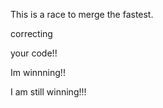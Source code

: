 This is a race to merge the fastest.


correcting

your code!!

Im winnning!!

I am still winning!!!

